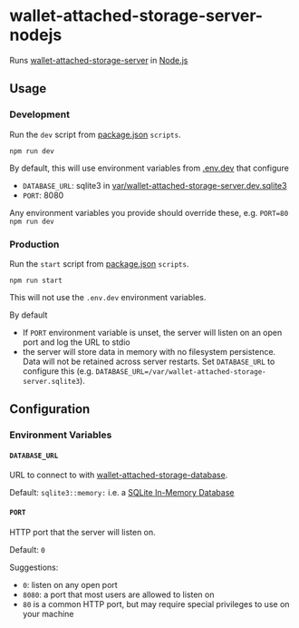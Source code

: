 # wallet-attached-storage-server-nodejs

Runs [wallet-attached-storage-server][] in [Node.js][]

## Usage

### Development

Run the `dev` script from [package.json][] `scripts`.

```
npm run dev
```

By default, this will use environment variables from [.env.dev](.env.dev) that configure
* `DATABASE_URL`: sqlite3 in [var/wallet-attached-storage-server.dev.sqlite3](var/wallet-attached-storage-server.dev.sqlite3)
* `PORT`: 8080

Any environment variables you provide should override these, e.g. `PORT=80 npm run dev`

### Production

Run the `start` script from [package.json][] `scripts`.

```
npm run start
```

This will not use the `.env.dev` environment variables.

By default
* If `PORT` environment variable is unset, the server will listen on an open port and log the URL to stdio
* the server will store data in memory with no filesystem persistence. Data will not be retained across server restarts. Set `DATABASE_URL` to configure this (e.g. `DATABASE_URL=/var/wallet-attached-storage-server.sqlite3`).

[Node.js]: https://nodejs.org/en
[wallet-attached-storage-server]: ../server
[package.json]: package.json

## Configuration

### Environment Variables

#### `DATABASE_URL`

URL to connect to with [wallet-attached-storage-database](../database).

Default: `sqlite3::memory:` i.e. a [SQLite In-Memory Database](https://www.sqlite.org/inmemorydb.html)

#### `PORT`

HTTP port that the server will listen on.

Default: `0`

Suggestions:
* `0`: listen on any open port
* `8080`: a port that most users are allowed to listen on
* `80` is a common HTTP port, but may require special privileges to use on your machine
